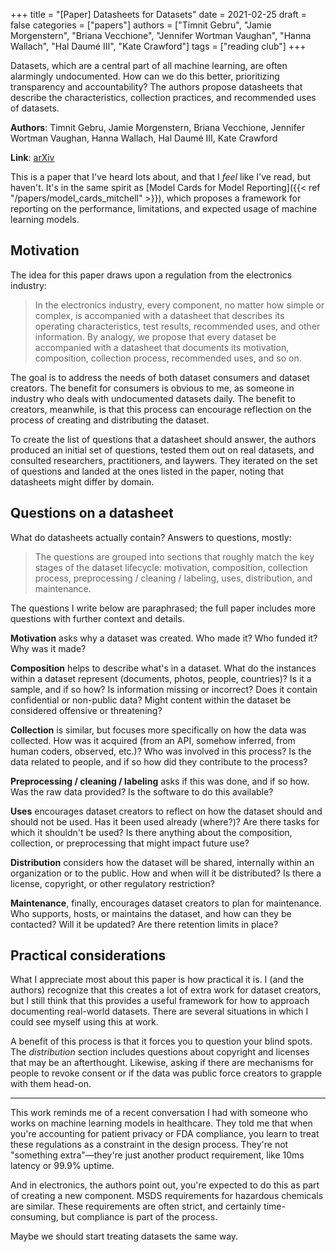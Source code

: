 +++
title = "[Paper] Datasheets for Datasets"
date = 2021-02-25
draft = false
categories = ["papers"]
authors = ["Timnit Gebru", "Jamie Morgenstern", "Briana Vecchione", "Jennifer Wortman Vaughan", "Hanna Wallach", "Hal Daumé III", "Kate Crawford"]
tags = ["reading club"]
+++

Datasets, which are a central part of all machine learning, are often alarmingly undocumented. How can we do this better, prioritizing transparency and accountability? The authors propose datasheets that describe the characteristics, collection practices, and recommended uses of datasets.

<!--more-->

**Authors**: Timnit Gebru, Jamie Morgenstern, Briana Vecchione, Jennifer Wortman Vaughan, Hanna Wallach, Hal Daumé III, Kate Crawford

**Link**: [arXiv](https://arxiv.org/abs/1803.09010)

This is a paper that I've heard lots about, and that I *feel* like I've read, but haven't. It's in the same spirit as [Model Cards for Model Reporting]({{< ref "/papers/model_cards_mitchell" >}}), which proposes a framework for reporting on the performance, limitations, and expected usage of machine learning models.

## Motivation
The idea for this paper draws upon a regulation from the electronics industry:

> In the electronics industry, every component, no matter how simple or complex, is accompanied with a datasheet that describes its operating characteristics, test results, recommended uses, and other information. By analogy, we propose that every dataset be accompanied with a datasheet that documents its motivation, composition, collection process, recommended uses, and so on.

The goal is to address the needs of both dataset consumers and dataset creators. The benefit for consumers is obvious to me, as someone in industry who deals with undocumented datasets daily. The benefit to creators, meanwhile, is that this process can encourage reflection on the process of creating and distributing the dataset.

To create the list of questions that a datasheet should answer, the authors produced an initial set of questions, tested them out on real datasets, and consulted researchers, practitioners, and laywers. They iterated on the set of questions and landed at the ones listed in the paper, noting that datasheets might differ by domain.


## Questions on a datasheet
What do datasheets actually contain? Answers to questions, mostly:

> The questions are grouped into sections that roughly match the key stages of the dataset lifecycle: motivation, composition, collection process, preprocessing / cleaning / labeling, uses, distribution, and maintenance.

The questions I write below are paraphrased; the full paper includes more questions with further context and details.

**Motivation** asks why a dataset was created. Who made it? Who funded it? Why was it made?

**Composition** helps to describe what's in a dataset. What do the instances within a dataset represent (documents, photos, people, countries)? Is it a sample, and if so how? Is information missing or incorrect? Does it contain confidential or non-public data? Might content within the dataset be considered offensive or threatening?

**Collection** is similar, but focuses more specifically on how the data was collected. How was it acquired (from an API, somehow inferred, from human coders, observed, etc.)? Who was involved in this process? Is the data related to people, and if so how did they contribute to the process?

**Preprocessing / cleaning / labeling** asks if this was done, and if so how. Was the raw data provided? Is the software to do this available?

**Uses** encourages dataset creators to reflect on how the dataset should and should not be used. Has it been used already (where?)? Are there tasks for which it shouldn't be used? Is there anything about the composition, collection, or preprocessing that might impact future use?

**Distribution** considers how the dataset will be shared, internally within an organization or to the public. How and when will it be distributed? Is there a license, copyright, or other regulatory restriction?

**Maintenance**, finally, encourages dataset creators to plan for maintenance. Who supports, hosts, or maintains the dataset, and how can they be contacted? Will it be updated? Are there retention limits in place?


## Practical considerations
What I appreciate most about this paper is how practical it is. I (and the authors) recognize that this creates a lot of extra work for dataset creators, but I still think that this provides a useful framework for how to approach documenting real-world datasets. There are several situations in which I could see myself using this at work.

A benefit of this process is that it forces you to question your blind spots. The *distribution* section includes questions about copyright and licenses that may be an afterthought. Likewise, asking if there are mechanisms for people to revoke consent or if the data was public force creators to grapple with them head-on.

---

This work reminds me of a recent conversation I had with someone who works on machine learning models in healthcare. They told me that when you're accounting for patient privacy or FDA compliance, you learn to treat these regulations as a constraint in the design process. They're not "something extra"—they're just another product requirement, like 10ms latency or 99.9% uptime. 

And in electronics, the authors point out, you're expected to do this as part of creating a new component. MSDS requirements for hazardous chemicals are similar. These requirements are often strict, and certainly time-consuming, but compliance is part of the process.

Maybe we should start treating datasets the same way. 





